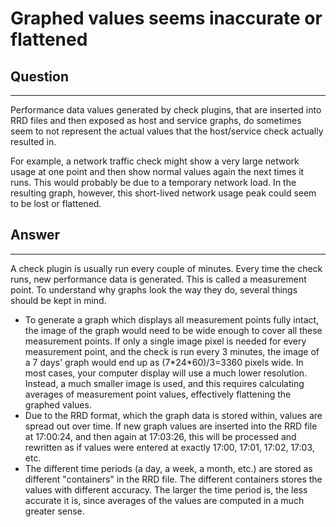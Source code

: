 # Graphed values seems inaccurate or flattened

## Question

* * * * *

Performance data values generated by check plugins, that are inserted into RRD files and then exposed as host and service graphs, do sometimes seem to not represent the actual values that the host/service check actually resulted in.

For example, a network traffic check might show a very large network usage at one point and then show normal values again the next times it runs. This would probably be due to a temporary network load. In the resulting graph, however, this short-lived network usage peak could seem to be lost or flattened.

## Answer

* * * * *

A check plugin is usually run every couple of minutes. Every time the check runs, new performance data is generated. This is called a measurement point. To understand why graphs look the way they do, several things should be kept in mind.

-   To generate a graph which displays all measurement points fully intact, the image of the graph would need to be wide enough to cover all these measurement points. If only a single image pixel is needed for every measurement point, and the check is run every 3 minutes, the image of a 7 days' graph would end up as (7\*24\*60)/3=3360 pixels wide. In most cases, your computer display will use a much lower resolution. Instead, a much smaller image is used, and this requires calculating averages of measurement point values, effectively flattening the graphed values.
-   Due to the RRD format, which the graph data is stored within, values are spread out over time. If new graph values are inserted into the RRD file at 17:00:24, and then again at 17:03:26, this will be processed and rewritten as if values were entered at exactly 17:00, 17:01, 17:02, 17:03, etc.
-   The different time periods (a day, a week, a month, etc.) are stored as different "containers" in the RRD file. The different containers stores the values with different accuracy. The larger the time period is, the less accurate it is, since averages of the values are computed in a much greater sense.

